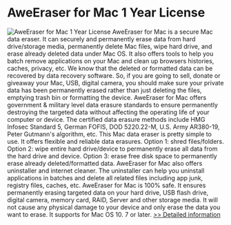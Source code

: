 # AweEraser for Mac 1 Year License
![AweEraser for Mac 1 Year License](https://mycommerce.akamaized.net/api/pimages/P301011226/BIG/301011226.PNG)
AweEraser for Mac is a secure Mac data eraser. It can securely and permanently erase data from hard drive/storage media, permanently delete Mac files, wipe hard drive, and erase already deleted data under Mac OS. It also offers tools to help you batch remove applications on your Mac and clean up browsers histories, caches, privacy, etc. We know that the deleted or formatted data can be recovered by data recovery software. So, if you are going to sell, donate or giveaway your Mac, USB, digital camera, you should make sure your private data has been permanently erased rather than just deleting the files, emptying trash bin or formatting the device. AweEraser for Mac offers government & military level data erasure standards to ensure permanently destroying the targeted data without affecting the operating life of your computer or device. The certified data erasure methods include HMG Infosec Standard 5, German FOFIS, DOD 5220.22-M, U.S. Army AR380-19, Peter Gutmann's algorithm, etc. This Mac data eraser is pretty simple to use. It offers flexible and reliable data erasures. Option 1: shred files/folders. Option 2: wipe entire hard drive/device to permanently erase all data from the hard drive and device. Option 3: erase free disk space to permanently erase already deleted/formatted data. AweEraser for Mac also offers uninstaller and internet cleaner. The uninstaller can help you uninstall applications in batches and delete all related files including app junk, registry files, caches, etc. AweEraser for Mac is 100% safe. It ensures permanently erasing targeted data on your hard drive, USB flash drive, digital camera, memory card, RAID, Server and other storage media. It will not cause any physical damage to your device and only erase the data you want to erase. It supports for Mac OS 10. 7 or later.
[>> Detailed information](https://secure.shareit.com/shareit/product.html?productid=301011226&affiliateid=200057808)